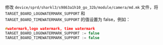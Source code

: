 修改 `device/sprd/sharkl3/s9863a1h10_go_32b/module/camera/md.mk` 文件，将 `TARGET_BOARD_LOGOWATERMARK_SUPPORT` 和 `TARGET_BOARD_TIMEWATERMARK_SUPPORT` 的值设置为 false，例如：

```cpp
#watermark,logo watermark, time watermark
TARGET_BOARD_LOGOWATERMARK_SUPPORT := false
TARGET_BOARD_TIMEWATERMARK_SUPPORT := false
```
